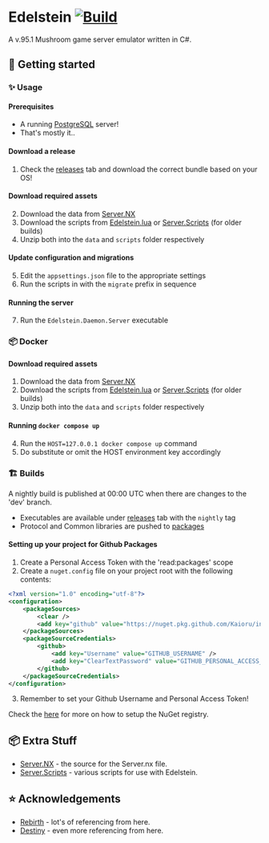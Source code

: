 # Edelstein [![Build](https://github.com/Kaioru/Edelstein/actions/workflows/build.yaml/badge.svg)](https://github.com/Kaioru/Edelstein/actions/workflows/build.yaml)
A v.95.1 Mushroom game server emulator written in C#.

## 🚀 Getting started

### ✨ Usage

#### Prerequisites
* A running [PostgreSQL](https://www.postgresql.org) server!
* That's mostly it..

#### Download a release
1. Check the [releases](https://github.com/Kaioru/Edelstein/releases) tab and download the correct bundle based on your OS!

#### Download required assets 
2. Download the data from [Server.NX](https://github.com/Kaioru/Server.NX/releases)
3. Download the scripts from [Edelstein.lua](https://github.com/Kaioru/Edelstein.lua/releases) or [Server.Scripts](https://github.com/Kaioru/Server.Scripts/releases) (for older builds)
4. Unzip both into the `data` and `scripts` folder respectively

#### Update configuration and migrations
5. Edit the `appsettings.json` file to the appropriate settings
6. Run the scripts in with the `migrate` prefix in sequence

#### Running the server
7. Run the `Edelstein.Daemon.Server` executable

### 📦 Docker

#### Download required assets 
1. Download the data from [Server.NX](https://github.com/Kaioru/Server.NX/releases)
2. Download the scripts from [Edelstein.lua](https://github.com/Kaioru/Edelstein.lua/releases) or [Server.Scripts](https://github.com/Kaioru/Server.Scripts/releases) (for older builds)
3. Unzip both into the `data` and `scripts` folder respectively

#### Running `docker compose up`
4. Run the `HOST=127.0.0.1 docker compose up` command
5. Do substitute or omit the HOST environment key accordingly

### 🏗️ Builds
A nightly build is published at 00:00 UTC when there are changes to the 'dev' branch.

* Executables are available under [releases](https://github.com/Kaioru/Edelstein/releases/tag/nightly) tab with the `nightly` tag
* Protocol and Common libraries are pushed to [packages](https://github.com/Kaioru?tab=packages&repo_name=Edelstein)

#### Setting up your project for Github Packages
1. Create a Personal Access Token with the 'read:packages' scope
2. Create a `nuget.config` file on your project root with the following contents:
```xml
<?xml version="1.0" encoding="utf-8"?>
<configuration>
    <packageSources>
        <clear />
        <add key="github" value="https://nuget.pkg.github.com/Kaioru/index.json" />
    </packageSources>
    <packageSourceCredentials>
        <github>
            <add key="Username" value="GITHUB_USERNAME" />
            <add key="ClearTextPassword" value="GITHUB_PERSONAL_ACCESS_TOKEN" />
        </github>
    </packageSourceCredentials>
</configuration>
```
3. Remember to set your Github Username and Personal Access Token!

Check the [here](https://docs.github.com/en/packages/working-with-a-github-packages-registry/working-with-the-nuget-registry) for more on how to setup the NuGet registry.

## 📦 Extra Stuff
* [Server.NX](https://github.com/kaioru/server.nx) - the source for the Server.nx file.
* [Server.Scripts](https://github.com/kaioru/server.scripts) - various scripts for use with Edelstein.

## ⭐️ Acknowledgements
* [Rebirth](https://github.com/RajanGrewal/Rebirth) - lot's of referencing from here.
* [Destiny](https://github.com/Fraysa/Destiny) - even more referencing from here.
